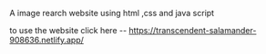 A image rearch website using html ,css and java script 



to use the website click here -- https://transcendent-salamander-908636.netlify.app/

